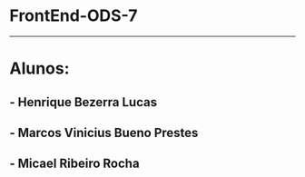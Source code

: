 # FrontEnd-ODS-7
<hr>

# Alunos:

## - Henrique Bezerra Lucas
## - Marcos Vinicius Bueno Prestes
## - Micael Ribeiro Rocha

